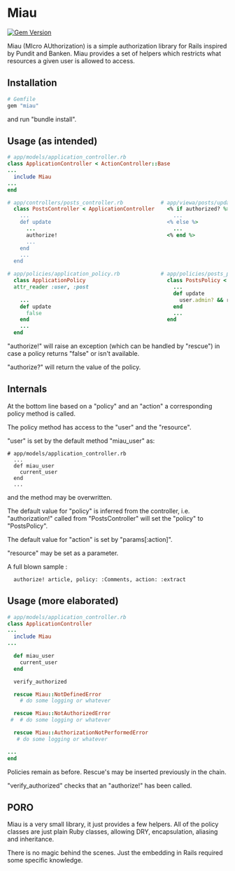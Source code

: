 Miau
====
[![Gem Version](https://badge.fury.io/rb/miau.png)](http://badge.fury.io/rb/miau)

Miau (MIcro AUthorization) is a simple authorization library for Rails
inspired by Pundit and Banken.
Miau provides a set of helpers which restricts what resources
a given user is allowed to access.

Installation
------------

~~~ ruby
# Gemfile
gem "miau"
~~~

and run "bundle install".

Usage (as intended)
-------------------

~~~ ruby
# app/models/application_controller.rb
class ApplicationController < ActionController::Base
...
  include Miau
...
end
~~~

~~~ ruby
# app/controllers/posts_controller.rb            # app/viewa/posts/update.rb
  class PostsController < ApplicationController    <% if authorized? %>
    ...                                              ...
    def update                                     <% else %>
      ...                                            ...
      authorize!                                   <% end %>
      ...
    end
    ...
  end
~~~

~~~ ruby
# app/policies/application_policy.rb             # app/policies/posts_policy.rb
  class ApplicationPolicy                          class PostsPolicy < ApplicationPolicy
  attr_reader :user, :post                           ...
                                                     def update
    ...                                                user.admin? && resource.published?
    def update                                       end
      false                                          ...
    end                                            end
    ...
  end
~~~

"authorize!" will raise an exception (which can be handled by "rescue")
in case a policy returns "false" or isn't available.

"authorize?" will return the value of the policy.


Internals
---------

At the bottom line based on a "policy" and an "action"
a corresponding policy method is called.

The policy method has access to the "user" and the "resource".

"user" is set by the default method "miau_user" as:

~~~
# app/models/application_controller.rb
  ...
  def miau_user
    current_user
  end
  ...
~~~

and the method may be overwritten.

The default value for "policy" is inferred from the controller,
i.e. "authorization!" called from "PostsController" will
set the "policy" to "PostsPolicy".

The default value for "action" is set by "params[:action]".

"resource" may be set as a parameter.

A full blown sample :

~~~
  authorize! article, policy: :Comments, action: :extract
~~~

Usage (more elaborated)
-----------------------

~~~ ruby
# app/models/application_controller.rb
class ApplicationController
...
  include Miau
...

  def miau_user
    current_user
  end

  verify_authorized

  rescue Miau::NotDefinedError
    # do some logging or whatever

  rescue Miau::NotAuthorizedError
 #  # do some logging or whatever

  rescue Miau::AuthorizationNotPerformedError
   # do some logging or whatever

...
end
~~~

Policies remain as before.
Rescue's may be inserted previously in the chain.

"verify_authorized" checks that an "authorize!" has been called.


PORO
----
Miau is a very small library, it just provides a few helpers.
All of the policy classes are just plain Ruby classes,
allowing DRY, encapsulation, aliasing and inheritance.

There is no magic behind the scenes.
Just the embedding in Rails required some specific knowledge.
